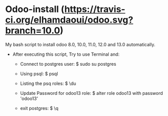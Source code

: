 # Odoo-install (https://travis-ci.org/elhamdaoui/odoo.svg?branch=10.0)
My bash script to install odoo 8.0, 10.0, 11.0, 12.0  and 13.0 automatically.

- After executing this script, Try to use Terminal and:

  - Connect to postgres user: $ sudo su postgres
  
  - Using psql: $ psql 
  
  - Listing the psq roles: $ \du
  
  - Update Password for odoo13 role: $ alter role odoo13 with password 'odoo13'
  
  - exit postgres: $ \q
